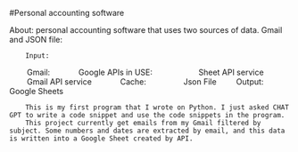 #Personal accounting software

About:
    personal accounting software that uses two sources of data. Gmail and JSON file:

        Input:
            Gmail:
                Google APIs in USE:
                    Sheet API service
                    Gmail API service
            Cache:
                Json File
        Output:
            Google Sheets


        This is my first program that I wrote on Python. I just asked CHAT GPT to write a code snippet and use the code snippets in the program.
        This project currently get emails from my Gmail filtered by subject. Some numbers and dates are extracted by email, and this data is written into a Google Sheet created by API.

